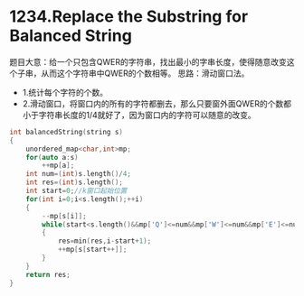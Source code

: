 # 1234.Replace the Substring for Balanced String
题目大意：给一个只包含QWER的字符串，找出最小的字串长度，使得随意改变这个子串，从而这个字符串中QWER的个数相等。
思路：滑动窗口法。
* 1.统计每个字符的个数。
* 2.滑动窗口，将窗口内的所有的字符都删去，那么只要窗外面QWER的个数都小于字符串长度的1/4就好了，因为窗口内的字符可以随意的改变。


```c++
int balancedString(string s)
{
    unordered_map<char,int>mp;
    for(auto a:s)
        ++mp[a];
    int num=(int)s.length()/4;
    int res=(int)s.length();
    int start=0;//k窗口起始位置
    for(int i=0;i<s.length();++i)
    {
        --mp[s[i]];
        while(start<s.length()&&mp['Q']<=num&&mp['W']<=num&&mp['E']<=num&&mp['R']<=num)
        {
            res=min(res,i-start+1);
            ++mp[s[start++]];
        }
    }
    return res;
}
``` 